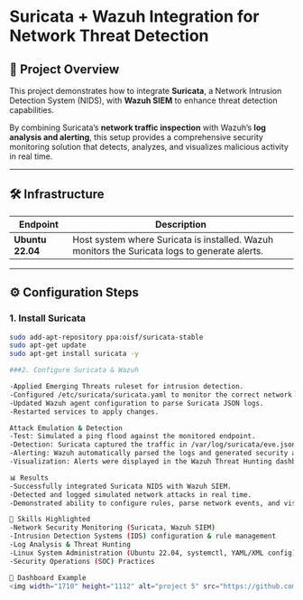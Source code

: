 # Suricata + Wazuh Integration for Network Threat Detection

## 📌 Project Overview
This project demonstrates how to integrate **Suricata**, a Network Intrusion Detection System (NIDS), with **Wazuh SIEM** to enhance threat detection capabilities.  

By combining Suricata’s **network traffic inspection** with Wazuh’s **log analysis and alerting**, this setup provides a comprehensive security monitoring solution that detects, analyzes, and visualizes malicious activity in real time.  

---

## 🛠️ Infrastructure
| Endpoint   | Description |
|------------|-------------|
| **Ubuntu 22.04** | Host system where Suricata is installed. Wazuh monitors the Suricata logs to generate alerts. |

---

## ⚙️ Configuration Steps

### 1. Install Suricata
```bash
sudo add-apt-repository ppa:oisf/suricata-stable
sudo apt-get update
sudo apt-get install suricata -y

###2. Configure Suricata & Wazuh

-Applied Emerging Threats ruleset for intrusion detection.
-Configured /etc/suricata/suricata.yaml to monitor the correct network interface.
-Updated Wazuh agent configuration to parse Suricata JSON logs.
-Restarted services to apply changes.

Attack Emulation & Detection
-Test: Simulated a ping flood against the monitored endpoint.
-Detection: Suricata captured the traffic in /var/log/suricata/eve.json.
-Alerting: Wazuh automatically parsed the logs and generated security alerts.
-Visualization: Alerts were displayed in the Wazuh Threat Hunting dashboard, with filtering options for deeper investigation.

📊 Results
-Successfully integrated Suricata NIDS with Wazuh SIEM.
-Detected and logged simulated network attacks in real time.
-Demonstrated ability to configure rules, parse network events, and visualize alerts.

🚀 Skills Highlighted
-Network Security Monitoring (Suricata, Wazuh SIEM)
-Intrusion Detection Systems (IDS) configuration & rule management
-Log Analysis & Threat Hunting
-Linux System Administration (Ubuntu 22.04, systemctl, YAML/XML config)
-Security Operations (SOC) Practices

📸 Dashboard Example
<img width="1710" height="1112" alt="project 5" src="https://github.com/user-attachments/assets/9f60ddb8-4c35-4663-8dc6-db85a3e159c8" />
